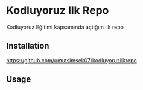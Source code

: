 # Kodluyoruz Ilk Repo
Kodluyoruz Eğitimi kapsamında açtığım ilk repo
## Installation
https://github.com/umutsimsek07/kodluyoruzilkrepo
## Usage